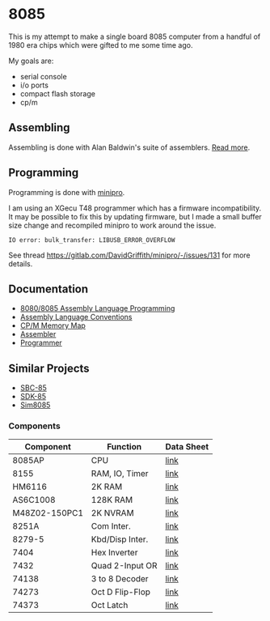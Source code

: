 # 8085

This is my attempt to make a single board 8085 computer from a handful of 1980
era chips which were gifted to me some time ago.

My goals are:
* serial console
* i/o ports
* compact flash storage
* cp/m

## Assembling

Assembling is done with Alan Baldwin's suite of assemblers.  [Read more](https://shop-pdp.net/ashtml/asxget.php).

## Programming

Programming is done with [minipro](https://gitlab.com/DavidGriffith/minipro).

I am using an XGecu T48 programmer which has a firmware incompatibility.  It
may be possible to fix this by updating firmware, but I made a small buffer
size change and recompiled minipro to work around the issue.

```
IO error: bulk_transfer: LIBUSB_ERROR_OVERFLOW
```

See thread https://gitlab.com/DavidGriffith/minipro/-/issues/131 for more details.

## Documentation

* [8080/8085 Assembly Language Programming](https://github.com/querry43/8085/blob/main/documentation/assembly/Intel%208080-8085%20Assembly%20Language%20Programming%201977%20Intel.pdf)
* [Assembly Language Conventions](https://github.com/querry43/8085/blob/main/documentation/assembly/asmguide.pdf)
* [CP/M Memory Map](https://obsolescence.wixsite.com/obsolescence/cpm-internals)
* [Assembler](https://shop-pdp.net/ashtml/asxdoc.htm)
* [Programmer](https://gitlab.com/DavidGriffith/minipro)

## Similar Projects

* [SBC-85](https://bitsofthegoldenage.org/)
* [SDK-85](https://github.com/BitsOfTheGoldenAge/SDK-85)
* [Sim8085](https://www.sim8085.com/)

### Components

| Component     | Function        | Data Sheet |
|---------------|-----------------|------------|
| 8085AP        | CPU             | [link](https://github.com/querry43/8085/blob/main/documentation/components/intel-8085-datasheet.pdf) |
| 8155          | RAM, IO, Timer  | [link](https://github.com/querry43/8085/blob/main/documentation/components/intel-8155-datasheet.pdf) |
| HM6116        | 2K RAM          | [link](https://github.com/querry43/8085/blob/main/documentation/components/HM6116-MHS-datasheet.pdf) |
| AS6C1008      | 128K RAM        | [link](https://github.com/querry43/8085/blob/main/documentation/components/AS6C1008feb2007.pdf) |
| M48Z02-150PC1 | 2K NVRAM        | [link](https://github.com/querry43/8085/blob/main/documentation/components/m48z02.pdf) |
| 8251A         | Com Inter.      | [link](https://github.com/querry43/8085/blob/main/documentation/components/intel-8251-datasheet.pdf) |
| 8279-5        | Kbd/Disp Inter. | [link](https://github.com/querry43/8085/blob/main/documentation/components/intel-8279-5-datasheet.pdf) |
| 7404          | Hex Inverter    | [link](https://github.com/querry43/8085/blob/main/documentation/components/sn74ls04.pdf) |
| 7432          | Quad 2-Input OR | [link](https://github.com/querry43/8085/blob/main/documentation/components/sn74ls32.pdf) |
| 74138         | 3 to 8 Decoder  | [link](https://github.com/querry43/8085/blob/main/documentation/components/74138-datasheet.pdf) |
| 74273         | Oct D Flip-Flop | [link](https://github.com/querry43/8085/blob/main/documentation/components/sn54ls273-sp.pdf) |
| 74373         | Oct Latch       | [link](https://github.com/querry43/8085/blob/main/documentation/components/74373-datasheet.pdf) |
